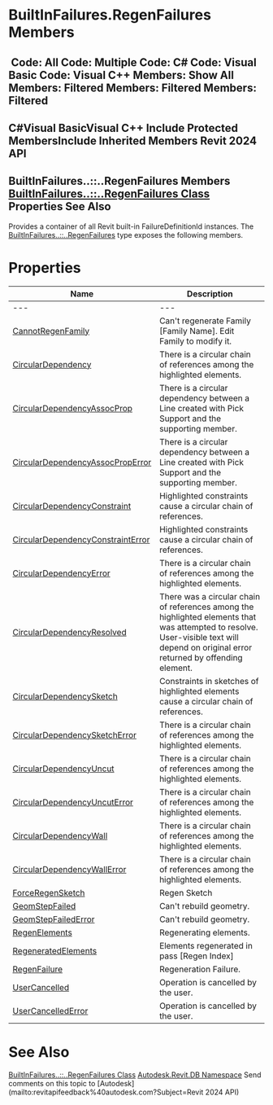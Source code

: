 # BuiltInFailures.RegenFailures Members

﻿
 Code: All Code: Multiple Code: C# Code: Visual Basic Code: Visual C++  Members: Show All Members: Filtered Members: Filtered Members: Filtered   
---  
C#Visual BasicVisual C++
Include Protected MembersInclude Inherited Members
Revit 2024 API  
---  
BuiltInFailures..::..RegenFailures Members  
[BuiltInFailures..::..RegenFailures Class](c7726de2-e4f0-8861-8115-0ef9de7935b1.md "BuiltInFailures.RegenFailures Class") Properties See Also  
---  
Provides a container of all Revit built-in FailureDefinitionId instances.
The [BuiltInFailures..::..RegenFailures](c7726de2-e4f0-8861-8115-0ef9de7935b1.md "BuiltInFailures.RegenFailures Class") type exposes the following members.
# Properties
| Name | Description |
| --- | --- |
| --- | --- | --- |
| [CannotRegenFamily](cf65bf85-0c0a-65a5-edfe-9aacf3eac3a2.md "CannotRegenFamily Property") | Can't regenerate Family [Family Name]. Edit Family to modify it. |
| [CircularDependency](692c9351-8878-b3b3-93b4-b03ddcbc6b08.md "CircularDependency Property") | There is a circular chain of references among the highlighted elements. |
| [CircularDependencyAssocProp](4a1996d8-de0d-71fa-2864-024d72e66f23.md "CircularDependencyAssocProp Property") | There is a circular dependency between a Line created with Pick Support and the supporting member. |
| [CircularDependencyAssocPropError](0d615c4a-bc5b-ae34-e73b-89dda5ea435d.md "CircularDependencyAssocPropError Property") | There is a circular dependency between a Line created with Pick Support and the supporting member. |
| [CircularDependencyConstraint](94b2debc-c7f2-6067-5df4-878c34fb0a03.md "CircularDependencyConstraint Property") | Highlighted constraints cause a circular chain of references. |
| [CircularDependencyConstraintError](73d187f1-a65b-88cd-152b-5c378488d5e6.md "CircularDependencyConstraintError Property") | Highlighted constraints cause a circular chain of references. |
| [CircularDependencyError](8f9df549-593b-7ed9-0310-ea19166b66c0.md "CircularDependencyError Property") | There is a circular chain of references among the highlighted elements. |
| [CircularDependencyResolved](c106d36a-7f9a-408f-e4d9-8e36bb91bb13.md "CircularDependencyResolved Property") | There was a circular chain of references among the highlighted elements that was attempted to resolve. User-visible text will depend on original error returned by offending element. |
| [CircularDependencySketch](c25129fb-f6e7-0671-1e47-d8319c9adc02.md "CircularDependencySketch Property") | Constraints in sketches of highlighted elements cause a circular chain of references. |
| [CircularDependencySketchError](3e21b30a-9af7-6171-5e0a-695c597f9e66.md "CircularDependencySketchError Property") | There is a circular chain of references among the highlighted elements. |
| [CircularDependencyUncut](38c910f9-efc1-996b-0f0e-dadb3f67c382.md "CircularDependencyUncut Property") | There is a circular chain of references among the highlighted elements. |
| [CircularDependencyUncutError](9b4f449a-6f21-f38f-3cec-af5bb132119d.md "CircularDependencyUncutError Property") | There is a circular chain of references among the highlighted elements. |
| [CircularDependencyWall](0398e9c5-c675-6a80-abc9-a908046600b7.md "CircularDependencyWall Property") | There is a circular chain of references among the highlighted elements. |
| [CircularDependencyWallError](f2b5898d-12d6-0242-97fa-1d55d1c48c2e.md "CircularDependencyWallError Property") | There is a circular chain of references among the highlighted elements. |
| [ForceRegenSketch](82fe5634-18f9-b315-9f1b-7e2843792cd3.md "ForceRegenSketch Property") | Regen Sketch |
| [GeomStepFailed](1a5e2d9b-4a85-b268-1c60-169bf8a187cb.md "GeomStepFailed Property") | Can't rebuild geometry. |
| [GeomStepFailedError](f562cd4a-9e9b-1ab1-0062-63712710e9eb.md "GeomStepFailedError Property") | Can't rebuild geometry. |
| [RegenElements](d7d87dfb-f881-0180-8adc-b5e4674c7364.md "RegenElements Property") | Regenerating elements. |
| [RegeneratedElements](06397740-75ab-e0a1-573d-abe6e1651277.md "RegeneratedElements Property") | Elements regenerated in pass [Regen Index] |
| [RegenFailure](240dad64-05a0-cc24-61ed-bfccf0d01461.md "RegenFailure Property") | Regeneration Failure. |
| [UserCancelled](2f93df68-e5de-f0de-dad1-1b84a18f476d.md "UserCancelled Property") | Operation is cancelled by the user. |
| [UserCancelledError](e1836b84-15d0-1bf6-2710-ca6c9dcfd858.md "UserCancelledError Property") | Operation is cancelled by the user. |

# See Also
[BuiltInFailures..::..RegenFailures Class](c7726de2-e4f0-8861-8115-0ef9de7935b1.md "BuiltInFailures.RegenFailures Class")
[Autodesk.Revit.DB Namespace](87546ba7-461b-c646-cbb1-2cb8f5bff8b2.md "Autodesk.Revit.DB Namespace")
Send comments on this topic to [Autodesk](mailto:revitapifeedback%40autodesk.com?Subject=Revit 2024 API)